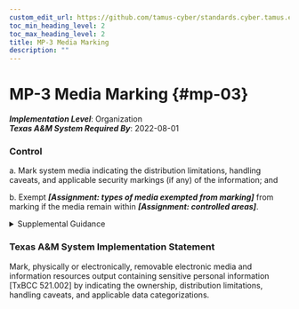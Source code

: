```yaml
---
custom_edit_url: https://github.com/tamus-cyber/standards.cyber.tamus.edu/tree/main/static/content/tamus.edu/TAMUS_profile.xml
toc_min_heading_level: 2
toc_max_heading_level: 2
title: MP-3 Media Marking
description: ""
---
```


# MP-3 Media Marking {#mp-03}

_**Implementation Level**_: Organization\
_**Texas A&M System Required By**_: 2022-08-01

### Control

a. Mark system media indicating the distribution limitations, handling caveats, and applicable security markings (if any) of the information; and

b. Exempt _**[Assignment: types of media exempted from marking]**_ from marking if the media remain within _**[Assignment: controlled areas]**_.

<details>
  <summary>Supplemental Guidance</summary>

a. Mark system media indicating the distribution limitations, handling caveats, and applicable security markings (if any) of the information; and

b. Exempt _**[Assignment: types of media exempted from marking]**_ from marking if the media remain within _**[Assignment: controlled areas]**_.

</details>

### Texas A&M System Implementation Statement

Mark, physically or electronically, removable electronic media and information resources output containing sensitive personal information [TxBCC 521.002] by indicating the ownership, distribution limitations, handling caveats, and applicable data categorizations.

